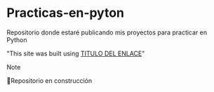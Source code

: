 # Practicas-en-pyton

Repositorio donde estaré publicando mis proyectos para practicar en Python

"This site was built using [TITULO DEL ENLACE](https://web.whatsapp.com/)"


> [!NOTE]
> 🔨Repositorio en construcción
